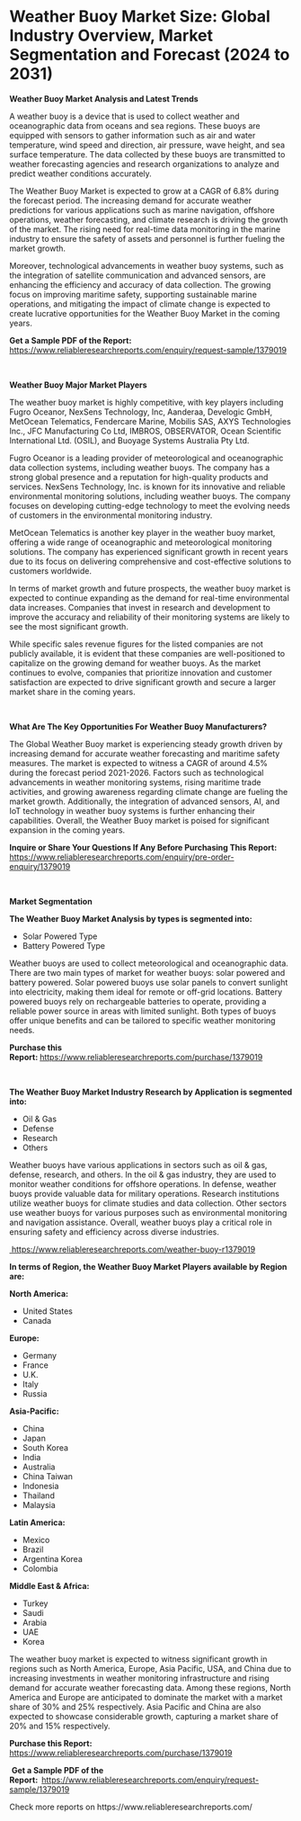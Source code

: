 <p><h1>Weather Buoy Market Size: Global Industry Overview, Market Segmentation and Forecast (2024 to 2031)</h1></p><p><strong>Weather Buoy Market Analysis and Latest Trends</strong></p>
<p><p>A weather buoy is a device that is used to collect weather and oceanographic data from oceans and sea regions. These buoys are equipped with sensors to gather information such as air and water temperature, wind speed and direction, air pressure, wave height, and sea surface temperature. The data collected by these buoys are transmitted to weather forecasting agencies and research organizations to analyze and predict weather conditions accurately.</p><p>The Weather Buoy Market is expected to grow at a CAGR of 6.8% during the forecast period. The increasing demand for accurate weather predictions for various applications such as marine navigation, offshore operations, weather forecasting, and climate research is driving the growth of the market. The rising need for real-time data monitoring in the marine industry to ensure the safety of assets and personnel is further fueling the market growth.</p><p>Moreover, technological advancements in weather buoy systems, such as the integration of satellite communication and advanced sensors, are enhancing the efficiency and accuracy of data collection. The growing focus on improving maritime safety, supporting sustainable marine operations, and mitigating the impact of climate change is expected to create lucrative opportunities for the Weather Buoy Market in the coming years.</p></p>
<p><strong>Get a Sample PDF of the Report:&nbsp;</strong> <a href="https://www.reliableresearchreports.com/enquiry/request-sample/1379019">https://www.reliableresearchreports.com/enquiry/request-sample/1379019</a></p>
<p>&nbsp;</p>
<p><strong>Weather Buoy Major Market Players</strong></p>
<p><p>The weather buoy market is highly competitive, with key players including Fugro Oceanor, NexSens Technology, Inc, Aanderaa, Develogic GmbH, MetOcean Telematics, Fendercare Marine, Mobilis SAS, AXYS Technologies Inc., JFC Manufacturing Co Ltd, IMBROS, OBSERVATOR, Ocean Scientific International Ltd. (OSIL), and Buoyage Systems Australia Pty Ltd.</p><p>Fugro Oceanor is a leading provider of meteorological and oceanographic data collection systems, including weather buoys. The company has a strong global presence and a reputation for high-quality products and services. NexSens Technology, Inc. is known for its innovative and reliable environmental monitoring solutions, including weather buoys. The company focuses on developing cutting-edge technology to meet the evolving needs of customers in the environmental monitoring industry.</p><p>MetOcean Telematics is another key player in the weather buoy market, offering a wide range of oceanographic and meteorological monitoring solutions. The company has experienced significant growth in recent years due to its focus on delivering comprehensive and cost-effective solutions to customers worldwide.</p><p>In terms of market growth and future prospects, the weather buoy market is expected to continue expanding as the demand for real-time environmental data increases. Companies that invest in research and development to improve the accuracy and reliability of their monitoring systems are likely to see the most significant growth.</p><p>While specific sales revenue figures for the listed companies are not publicly available, it is evident that these companies are well-positioned to capitalize on the growing demand for weather buoys. As the market continues to evolve, companies that prioritize innovation and customer satisfaction are expected to drive significant growth and secure a larger market share in the coming years.</p></p>
<p>&nbsp;</p>
<p><strong>What Are The Key Opportunities For Weather Buoy Manufacturers?</strong></p>
<p><p>The Global Weather Buoy market is experiencing steady growth driven by increasing demand for accurate weather forecasting and maritime safety measures. The market is expected to witness a CAGR of around 4.5% during the forecast period 2021-2026. Factors such as technological advancements in weather monitoring systems, rising maritime trade activities, and growing awareness regarding climate change are fueling the market growth. Additionally, the integration of advanced sensors, AI, and IoT technology in weather buoy systems is further enhancing their capabilities. Overall, the Weather Buoy market is poised for significant expansion in the coming years.</p></p>
<p><strong>Inquire or Share Your Questions If Any Before Purchasing This Report:</strong> <a href="https://www.reliableresearchreports.com/enquiry/pre-order-enquiry/1379019">https://www.reliableresearchreports.com/enquiry/pre-order-enquiry/1379019</a></p>
<p>&nbsp;</p>
<p><strong>Market Segmentation</strong></p>
<p><strong>The Weather Buoy Market Analysis by types is segmented into:</strong></p>
<p><ul><li>Solar Powered Type</li><li>Battery Powered Type</li></ul></p>
<p><p>Weather buoys are used to collect meteorological and oceanographic data. There are two main types of market for weather buoys: solar powered and battery powered. Solar powered buoys use solar panels to convert sunlight into electricity, making them ideal for remote or off-grid locations. Battery powered buoys rely on rechargeable batteries to operate, providing a reliable power source in areas with limited sunlight. Both types of buoys offer unique benefits and can be tailored to specific weather monitoring needs.</p></p>
<p><strong>Purchase this Report:&nbsp;</strong><a href="https://www.reliableresearchreports.com/purchase/1379019">https://www.reliableresearchreports.com/purchase/1379019</a></p>
<p>&nbsp;</p>
<p><strong>The Weather Buoy Market Industry Research by Application is segmented into:</strong></p>
<p><ul><li>Oil & Gas</li><li>Defense</li><li>Research</li><li>Others</li></ul></p>
<p><p>Weather buoys have various applications in sectors such as oil & gas, defense, research, and others. In the oil & gas industry, they are used to monitor weather conditions for offshore operations. In defense, weather buoys provide valuable data for military operations. Research institutions utilize weather buoys for climate studies and data collection. Other sectors use weather buoys for various purposes such as environmental monitoring and navigation assistance. Overall, weather buoys play a critical role in ensuring safety and efficiency across diverse industries.</p></p>
<p><a href="https://www.reliableresearchreports.com/weather-buoy-r1379019">&nbsp;https://www.reliableresearchreports.com/weather-buoy-r1379019</a></p>
<p><strong>In terms of Region, the Weather Buoy Market Players available by Region are:</strong></p>
<p>
    <p> <strong> North America: </strong>
        <ul>
            <li>United States</li>
            <li>Canada</li>
        </ul>
        </p> 
    <p> <strong> Europe: </strong>
        <ul>
            <li>Germany</li>
            <li>France</li>
            <li>U.K.</li>
            <li>Italy</li>
            <li>Russia</li>
        </ul>
        </p> 
    <p> <strong> Asia-Pacific: </strong>
        <ul>
            <li>China</li>
            <li>Japan</li>
            <li>South Korea</li>
            <li>India</li>
            <li>Australia</li>
            <li>China Taiwan</li>
            <li>Indonesia</li>
            <li>Thailand</li>
            <li>Malaysia</li>
        </ul>
        </p> 
    <p> <strong> Latin America: </strong>
        <ul>
            <li>Mexico</li>
            <li>Brazil</li>
            <li>Argentina Korea</li>
            <li>Colombia</li>
        </ul>
        </p> 
    <p> <strong> Middle East & Africa: </strong>
        <ul>
            <li>Turkey</li>
            <li>Saudi</li>
            <li>Arabia</li>
            <li>UAE</li>
            <li>Korea</li>
        </ul>
    </p>
    </p>
<p><p>The weather buoy market is expected to witness significant growth in regions such as North America, Europe, Asia Pacific, USA, and China due to increasing investments in weather monitoring infrastructure and rising demand for accurate weather forecasting data. Among these regions, North America and Europe are anticipated to dominate the market with a market share of 30% and 25% respectively. Asia Pacific and China are also expected to showcase considerable growth, capturing a market share of 20% and 15% respectively.</p></p>
<p><strong>Purchase this Report: </strong><a href="https://www.reliableresearchreports.com/purchase/1379019">https://www.reliableresearchreports.com/purchase/1379019</a></p>
<p>&nbsp;<strong>Get a Sample PDF of the Report:&nbsp;&nbsp;</strong><a href="https://www.reliableresearchreports.com/enquiry/request-sample/1379019">https://www.reliableresearchreports.com/enquiry/request-sample/1379019</a></p>
<p><strong></strong></p>
<p>Check more reports on https://www.reliableresearchreports.com/</p>